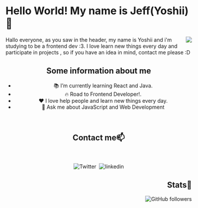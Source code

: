 <h1>Hello World! My name is Jeff(Yoshii)👋</h1>
<div align="center">
  <img align="right" src="https://tenor.com/es-US/view/nice-bakuretsu-thumbs-thumbs-up-nice-bakuretsu-gif-13721418.gif">
  <p align="left">Hallo everyone, as you saw in the header, my name is Yoshii and i'm studying to be a frontend dev :3. I love learn new things every       day and participate in projects , so if you have an idea in mind, contact me please :D</p>
<div>

  ## Some information about me
  - 📚 I’m currently learning React and Java.
  - 🔥 Road to Frontend Developer!.
  - ❤  I love help people and learn new things every day.
  - 💬 Ask me about JavaScript and Web Development
  

<br>

<h2 align="center">Contact me📫</h2> 
<br>

<div align="center">

  ![Twitter](https://img.shields.io/twitter/url?style=social&url=https%3A%2F%2Fimg.shields.io%2Ftwitter%2Furl%3Fstyle%3Dsocial%26url%3DiTheYoshii)&nbsp;
  ![linkedin](https://img.shields.io/badge/-linkedin-blue?style=for-the-badge&logo=Linkedin&logoColor=white&link=https://www.linkedin.com/in/jeff-berru/)
</div>

<div align="right">
 
  <h2 align="right">Stats🌱</h2> 
  
  ![GitHub followers](https://img.shields.io/github/followers/YoshiiCoding17?style=social)
  
  
</div>



<!--
**YoshiiCoding17/YoshiiCoding17** is a ✨ _special_ ✨ repository because its `README.md` (this file) appears on your GitHub profile.

-->
